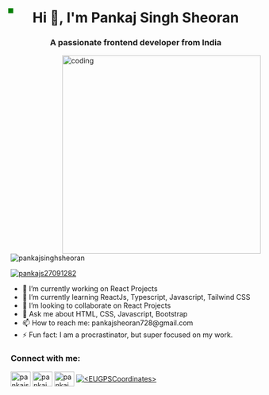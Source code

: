 <div class="container">
  <h1 align="center">Hi 👋, I'm Pankaj Singh Sheoran</h1>
  <h3 align="center">A passionate frontend developer from India</h3>
  <img align="right" alt="coding" width="400" src="https://cdn.dribbble.com/users/1162077/screenshots/3848914/programmer.gif">
  <p align="left"> <img src="https://komarev.com/ghpvc/?username=pankajsinghsheoran&label=Profile views&color=0e75b6&style=flat" alt="pankajsinghsheoran" /> </p>
  <p align="left"> <a href="https://twitter.com/pankajs27091282" target="blank"><img src="https://img.shields.io/twitter/follow/pankajs27091282?logo=twitter&style=for-the-badge" alt="pankajs27091282" /></a> </p>
  <ul>
    <li>🔭 I’m currently working on React Projects</li>
    <li>🌱 I’m currently learning ReactJs, Typescript, Javascript, Tailwind CSS</li>
    <li>👯 I’m looking to collaborate on React Projects</li>
    <li>💬 Ask me about HTML, CSS, Javascript, Bootstrap</li>
    <li>📫 How to reach me: pankajsheoran728@gmail.com</li>
    <li>⚡ Fun fact: I am a procrastinator, but super focused on my work.</li>
  </ul>
  <h3 align="left">Connect with me:</h3>
  <p align="left">
    <a href="https://twitter.com/pankajs27091282" target="_blank"><img align="center" src="https://raw.githubusercontent.com/rahuldkjain/github-profile-readme-generator/master/src/images/icons/Social/twitter.svg" alt="pankajs27091282" height="30" width="40" /></a>
    <a href="https://linkedin.com/in/pankaj singh sheoran" target="_blank"><img align="center" src="https://raw.githubusercontent.com/rahuldkjain/github-profile-readme-generator/master/src/images/icons/Social/linked-in-alt.svg" alt="pankaj singh sheoran" height="30" width="40" /></a>
    <a href="https://fb.com/pankaj singh sheoran" target="_blank"><img align="center" src="https://raw.githubusercontent.com/rahuldkjain/github-profile-readme-generator/master/src/images/icons/Social/facebook.svg" alt="pankaj singh sheoran" height="30" width="40" /></a>
    <a href="https://instagram.com/pankaj_singh_sheoran" target="_blank"><img align="center" src="<EUGPSCoordinates>" alt="<EUGPSCoordinates>" height="<EUGPSCoordinates>" width="<EUGPSCoordinates>" /></a>
  </p>
  <div class='snake-container'>
    <div class='snake'></div>
  </div>
</div>

<style>
.container {
  position: relative;
}

.snake-container {
  position: absolute;
  top: 0;
  left: 0;
  width: 100%;
  height: 100%;
}

.snake {
  position: absolute;
  top: -10px;
  left: -10px;
  width: 10px;
  height: 10px;
  background-color: green;
}

@keyframes move-snake {
  from { top: -10px; left: -10px; }
  to { top: calc(100% + 10px); left: calc(100% + 10px); }
}

.snake {
  animation-name: move-snake;
  animation-duration: 5s;
}
</style>

<script>
const snake = document.querySelector('.snake');
snake.addEventListener('animationend', () => {
   document.querySelector('.container').remove();
});
</script>
